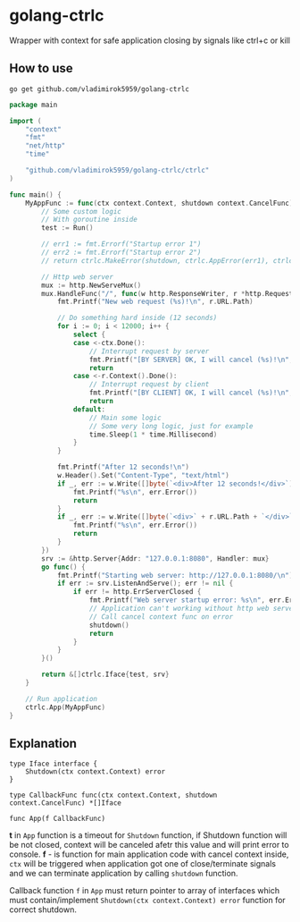 # golang-ctrlc
Wrapper with context for safe application closing by signals like ctrl+c or kill

## How to use
```
go get github.com/vladimirok5959/golang-ctrlc
```
```go
package main

import (
	"context"
	"fmt"
	"net/http"
	"time"

	"github.com/vladimirok5959/golang-ctrlc/ctrlc"
)

func main() {
	MyAppFunc := func(ctx context.Context, shutdown context.CancelFunc) *[]ctrlc.Iface {
		// Some custom logic
		// With goroutine inside
		test := Run()

		// err1 := fmt.Errorf("Startup error 1")
		// err2 := fmt.Errorf("Startup error 2")
		// return ctrlc.MakeError(shutdown, ctrlc.AppError(err1), ctrlc.AppError(err2))

		// Http web server
		mux := http.NewServeMux()
		mux.HandleFunc("/", func(w http.ResponseWriter, r *http.Request) {
			fmt.Printf("New web request (%s)!\n", r.URL.Path)

			// Do something hard inside (12 seconds)
			for i := 0; i < 12000; i++ {
				select {
				case <-ctx.Done():
					// Interrupt request by server
					fmt.Printf("[BY SERVER] OK, I will cancel (%s)!\n", r.URL.Path)
					return
				case <-r.Context().Done():
					// Interrupt request by client
					fmt.Printf("[BY CLIENT] OK, I will cancel (%s)!\n", r.URL.Path)
					return
				default:
					// Main some logic
					// Some very long logic, just for example
					time.Sleep(1 * time.Millisecond)
				}
			}

			fmt.Printf("After 12 seconds!\n")
			w.Header().Set("Content-Type", "text/html")
			if _, err := w.Write([]byte(`<div>After 12 seconds!</div>`)); err != nil {
				fmt.Printf("%s\n", err.Error())
				return
			}
			if _, err := w.Write([]byte(`<div>` + r.URL.Path + `</div>`)); err != nil {
				fmt.Printf("%s\n", err.Error())
				return
			}
		})
		srv := &http.Server{Addr: "127.0.0.1:8080", Handler: mux}
		go func() {
			fmt.Printf("Starting web server: http://127.0.0.1:8080/\n")
			if err := srv.ListenAndServe(); err != nil {
				if err != http.ErrServerClosed {
					fmt.Printf("Web server startup error: %s\n", err.Error())
					// Application can't working without http web server
					// Call cancel context func on error
					shutdown()
					return
				}
			}
		}()

		return &[]ctrlc.Iface{test, srv}
	}

	// Run application
	ctrlc.App(MyAppFunc)
}
```

## Explanation
```
type Iface interface {
	Shutdown(ctx context.Context) error
}

type CallbackFunc func(ctx context.Context, shutdown context.CancelFunc) *[]Iface

func App(f CallbackFunc)
```

**t** in `App` function is a timeout for `Shutdown` function, if Shutdown function will be not closed, context will be canceled afetr this value and will print error to console. **f** - is function for main application code with cancel context inside, `ctx` will be triggered when application got one of close/terminate signals and we can terminate application by calling `shutdown` function.

Callback function `f` in `App` must return pointer to array of interfaces which must contain/implement `Shutdown(ctx context.Context) error` function for correct shutdown.
